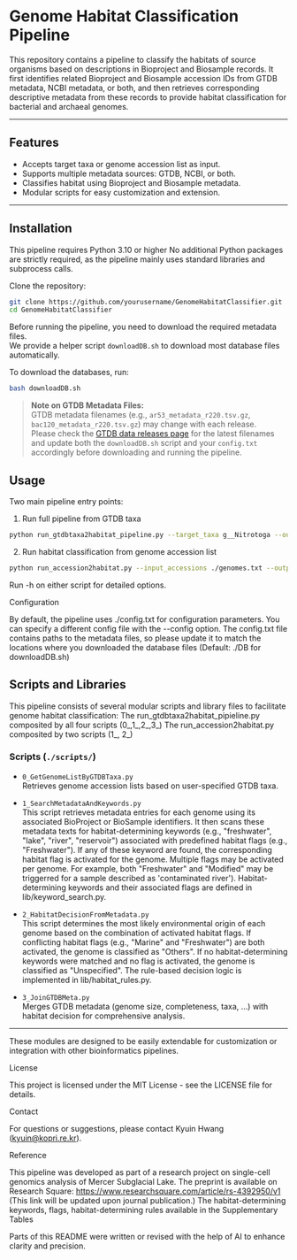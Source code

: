 # Genome Habitat Classification Pipeline

This repository contains a pipeline to classify the habitats of source organisms based on descriptions in Bioproject and Biosample records. It first identifies related Bioproject and Biosample accession IDs from GTDB metadata, NCBI metadata, or both, and then retrieves corresponding descriptive metadata from these records to provide habitat classification for bacterial and archaeal genomes.



---

## Features

- Accepts target taxa or genome accession list as input.
- Supports multiple metadata sources: GTDB, NCBI, or both.
- Classifies habitat using Bioproject and Biosample metadata.
- Modular scripts for easy customization and extension.

---

## Installation

This pipeline requires Python 3.10 or higher
No additional Python packages are strictly required, as the pipeline mainly uses standard libraries and subprocess calls.

Clone the repository:

```bash
git clone https://github.com/yourusername/GenomeHabitatClassifier.git
cd GenomeHabitatClassifier
```

Before running the pipeline, you need to download the required metadata files.  
We provide a helper script `downloadDB.sh` to download most database files automatically.

To download the databases, run:

```bash
bash downloadDB.sh
```

> **Note on GTDB Metadata Files:**  
> GTDB metadata filenames (e.g., `ar53_metadata_r220.tsv.gz`, `bac120_metadata_r220.tsv.gz`) may change with each release.  
> Please check the [GTDB data releases page](https://data.ace.uq.edu.au/public/gtdb/data/releases/) for the latest filenames and update both the `downloadDB.sh` script and your `config.txt` accordingly before downloading and running the pipeline.


## Usage

Two main pipeline entry points:

1. Run full pipeline from GTDB taxa

```bash
python run_gtdbtaxa2habitat_pipeline.py --target_taxa g__Nitrotoga --output_dir ./output
```
2. Run habitat classification from genome accession list
```bash
python run_accession2habitat.py --input_accessions ./genomes.txt --output_dir ./output
```
Run -h on either script for detailed options.

Configuration

By default, the pipeline uses ./config.txt for configuration parameters.
You can specify a different config file with the --config option.
The config.txt file contains paths to the metadata files, so please update it to match the locations where you downloaded the database files (Default: ./DB for downloadDB.sh)

## Scripts and Libraries

This pipeline consists of several modular scripts and library files to facilitate genome habitat classification:
The run_gtdbtaxa2habitat_pipieline.py composited by all four scripts (0_,1_,2_,3_)
The run_accession2habitat.py composited by two scripts (1_, 2_)

### Scripts (`./scripts/`)

- `0_GetGenomeListByGTDBTaxa.py`  
  Retrieves genome accession lists based on user-specified GTDB taxa.

- `1_SearchMetadataAndKeywords.py`  
  This script retrieves metadata entries for each genome using its associated BioProject or BioSample identifiers. It then scans these metadata texts for habitat-determining keywords (e.g., "freshwater", "lake", "river", "reservoir") associated with predefined habitat flags (e.g., "Freshwater"). If any of these keyword are found, the corresponding habitat flag is activated for the genome. Multiple flags may be activated per genome. For example, both "Freshwater" and "Modified" may be triggerred for a sample described as 'contaminated river'). Habitat-determining keywords and their associated flags are defined in lib/keyword_search.py.

- `2_HabitatDecisionFromMetadata.py`  
  This script determines the most likely environmental origin of each genome based on the combination of activated habitat flags. If conflicting habitat flags (e.g., "Marine" and "Freshwater") are both activated, the genome is classified as "Others". If no habitat-determining keywords were matched and no flag is activated, the genome is classified as "Unspecified". The rule-based decision logic is implemented in lib/habitat_rules.py.

- `3_JoinGTDBMeta.py`  
  Merges GTDB metadata (genome size, completeness, taxa, ...) with habitat decision for comprehensive analysis.

---

These modules are designed to be easily extendable for customization or integration with other bioinformatics pipelines.


License

This project is licensed under the MIT License - see the LICENSE file for details.

Contact

For questions or suggestions, please contact Kyuin Hwang (kyuin@kopri.re.kr).

Reference

This pipeline was developed as part of a research project on single-cell genomics analysis of Mercer Subglacial Lake.
The preprint is available on Research Square:
https://www.researchsquare.com/article/rs-4392950/v1
(This link will be updated upon journal publication.)
The habitat-determining keywords, flags, habitat-determining rules available in the Supplementary Tables

Parts of this README were written or revised with the help of AI to enhance clarity and precision.

